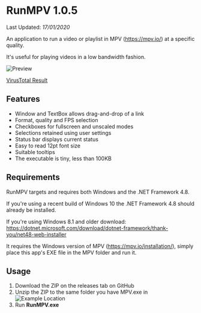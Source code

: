 # RunMPV 1.0.5

Last Updated: _17/01/2020_

An application to run a video or playlist in MPV (https://mpv.io/) at a specific quality.

It's useful for playing videos in a low bandwidth fashion.

![Preview](https://raw.githubusercontent.com/hl2guide/RunMPV/master/Screenshots/main.PNG)

[VirusTotal Result](https://www.virustotal.com/gui/file/50d8f85f8dab548f031d4524f087c4396f51a7585220d1fadd012a5685304a1c/detection)

## Features

- Window and TextBox allows drag-and-drop of a link
- Format, quality and FPS selection
- Checkboxes for fullscreen and unscaled modes
- Selections retained using user settings
- Status bar displays current status
- Easy to read 12pt font size
- Suitable tooltips
- The executable is tiny, less than 100KB

## Requirements

RunMPV targets and requires both Windows and the .NET Framework 4.8.

If you're using a recent build of Windows 10 the .NET Framework 4.8 should already be installed.

If you're using Windows 8.1 and older download: https://dotnet.microsoft.com/download/dotnet-framework/thank-you/net48-web-installer

It requires the Windows version of MPV (https://mpv.io/installation/), simply place this app's EXE file in the MPV folder and run it.

## Usage

1) Download the ZIP on the releases tab on GitHub
2) Unzip the ZIP to the same folder you have MPV.exe in
![Example Location](https://raw.githubusercontent.com/hl2guide/RunMPV/master/Screenshots/usage.PNG)
3) Run __RunMPV.exe__
